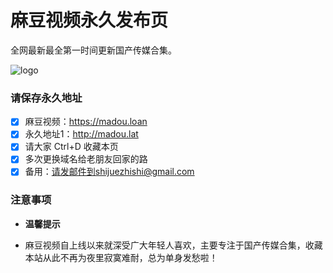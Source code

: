 # 麻豆视频永久发布页

全网最新最全第一时间更新国产传媒合集。

![logo](https://cdn.jsdelivr.net/gh/aiwutu/aiwu04@301d7d05953a3d21731d8259d81f42d0357bfc44/2021/11/21/ae332d47932f44d6bd550287afb8a103.png)
### 请保存永久地址



- [x] 麻豆视频：https://madou.loan
- [x] 永久地址1：http://madou.lat
- [x] 请大家 Ctrl+D 收藏本页
- [x] 多次更换域名给老朋友回家的路
- [x] 备用：请发邮件到shijuezhishi@gmail.com

### 注意事项

- **温馨提示**

- 麻豆视频自上线以来就深受广大年轻人喜欢，主要专注于国产传媒合集，收藏本站从此不再为夜里寂寞难耐，总为单身发愁啦！


